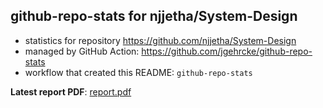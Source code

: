 ## github-repo-stats for njjetha/System-Design

- statistics for repository https://github.com/njjetha/System-Design
- managed by GitHub Action: https://github.com/jgehrcke/github-repo-stats
- workflow that created this README: `github-repo-stats`

**Latest report PDF**: [report.pdf](https://github.com/njjetha/System-Design/raw/github-repo-stats/njjetha/System-Design/latest-report/report.pdf)


